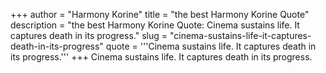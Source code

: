 +++
author = "Harmony Korine"
title = "the best Harmony Korine Quote"
description = "the best Harmony Korine Quote: Cinema sustains life. It captures death in its progress."
slug = "cinema-sustains-life-it-captures-death-in-its-progress"
quote = '''Cinema sustains life. It captures death in its progress.'''
+++
Cinema sustains life. It captures death in its progress.
